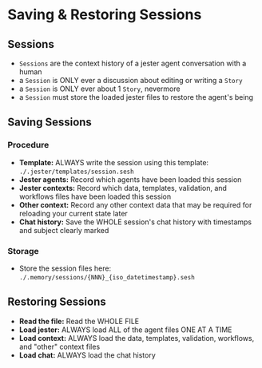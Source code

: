 
# Saving & Restoring Sessions

## Sessions

- `Sessions` are the context history of a jester agent conversation with a human
- a `Session` is ONLY ever a discussion about editing or writing a `Story`
- a `Session` is ONLY ever about 1 `Story`, nevermore
- a `Session` must store the loaded jester files to restore the agent's being

## Saving Sessions

### Procedure

- **Template:** ALWAYS write the session using this template: `./.jester/templates/session.sesh`
- **Jester agents:** Record which agents have been loaded this session
- **Jester contexts:** Record which data, templates, validation, and workflows files have been loaded this session
- **Other context:** Record any other context data that may be required for reloading your current state later
- **Chat history:** Save the WHOLE session's chat history with timestamps and subject clearly marked

### Storage

- Store the session files here: `./.memory/sessions/{NNN}_{iso_datetimestamp}.sesh`

## Restoring Sessions

- **Read the file:** Read the WHOLE FILE
- **Load jester:** ALWAYS load ALL of the agent files ONE AT A TIME
- **Load context:** ALWAYS load the data, templates, validation, workflows, and "other" context files
- **Load chat:** ALWAYS load the chat history

